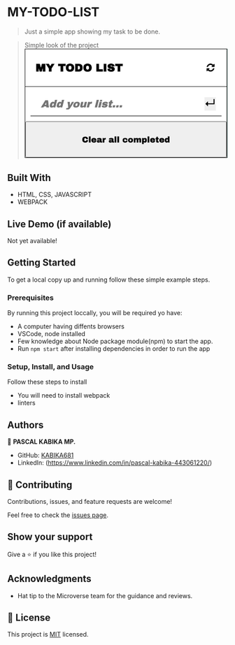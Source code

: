 # MY-TODO-LIST

> Just a simple app showing my task to be done.

> Simple look of the project
> ![Simple view](todo.png)

## Built With

- HTML, CSS, JAVASCRIPT
- WEBPACK

## Live Demo (if available)

Not yet available!

## Getting Started

To get a local copy up and running follow these simple example steps.

### Prerequisites

By running this project loccally, you will be required yo have:

- A computer having diffents browsers
- VSCode, node installed
- Few knowledge about Node package module(npm) to start the app.
- Run `npm start` after installing dependencies in order to run the app

### Setup, Install, and Usage

Follow these steps to install

- You will need to install webpack
- linters

## Authors

👤 **PASCAL KABIKA MP.**

- GitHub: [KABIKA681](https://github.com/KABIKA681?tab=overview&from=2021-12-01&to=2021-12-31)
- LinkedIn: (https://www.linkedin.com/in/pascal-kabika-443061220/)

## 🤝 Contributing

Contributions, issues, and feature requests are welcome!

Feel free to check the [issues page](https://github.com/KABIKA681/My-Todo-list/issues).

## Show your support

Give a ⭐️ if you like this project!

## Acknowledgments

- Hat tip to the Microverse team for the guidance and reviews.

## 📝 License

This project is [MIT](./MIT.md) licensed.
